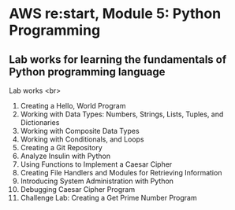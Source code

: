 # AWS re:start, Module 5: Python Programming
## Lab works for learning the fundamentals of Python programming language
Lab works
<br\>
1. Creating a Hello, World Program
2. Working with Data Types: Numbers, Strings, Lists, Tuples, and Dictionaries
3. Working with Composite Data Types
4. Working with Conditionals, and Loops
5. Creating a Git Repository
6. Analyze Insulin with Python
7. Using Functions to Implement a Caesar Cipher
8. Creating File Handlers and Modules for Retrieving Information
9. Introducing System Administration with Python
10. Debugging Caesar Cipher Program
11. Challenge Lab: Creating a Get Prime Number Program
